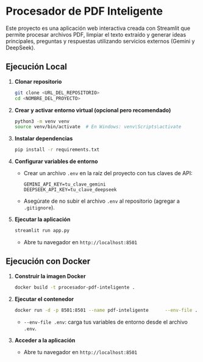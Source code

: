 # Procesador de PDF Inteligente

Este proyecto es una aplicación web interactiva creada con Streamlit que permite procesar archivos PDF, limpiar el texto extraído y generar ideas principales, preguntas y respuestas utilizando servicios externos (Gemini y DeepSeek).

## Ejecución Local

1. **Clonar repositorio**
   ```bash
   git clone <URL_DEL_REPOSITORIO>
   cd <NOMBRE_DEL_PROYECTO>
   ```

2. **Crear y activar entorno virtual (opcional pero recomendado)**
   ```bash
   python3 -m venv venv
   source venv/bin/activate  # En Windows: venv\Scripts\activate
   ```

3. **Instalar dependencias**
   ```bash
   pip install -r requirements.txt
   ```

4. **Configurar variables de entorno**
   - Crear un archivo `.env` en la raíz del proyecto con tus claves de API:
     ```
     GEMINI_API_KEY=tu_clave_gemini
     DEEPSEEK_API_KEY=tu_clave_deepseek
     ```
   - Asegúrate de no subir el archivo `.env` al repositorio (agregar a `.gitignore`).

5. **Ejecutar la aplicación**
   ```bash
   streamlit run app.py
   ```
   - Abre tu navegador en `http://localhost:8501`

## Ejecución con Docker

1. **Construir la imagen Docker**
   ```bash
   docker build -t procesador-pdf-inteligente .
   ```

2. **Ejecutar el contenedor**
   ```bash
   docker run -d -p 8501:8501 --name pdf-inteligente      --env-file .env      procesador-pdf-inteligente
   ```
   - `--env-file .env`: carga tus variables de entorno desde el archivo `.env`.

3. **Acceder a la aplicación**
   - Abre tu navegador en `http://localhost:8501`
